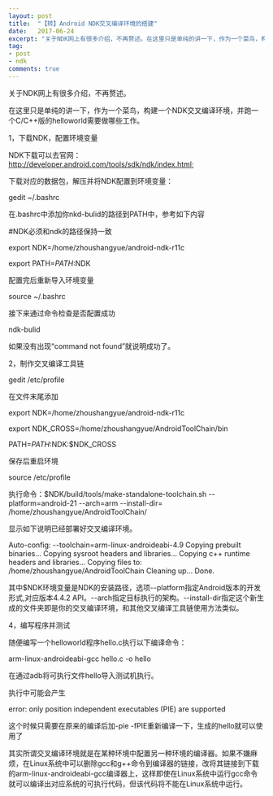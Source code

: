 ```yaml
---
layout: post
title:  "【转】Android NDK交叉编译环境的搭建"
date:   2017-06-24
excerpt: "关于NDK网上有很多介绍，不再赘述。在这里只是单纯的讲一下，作为一个菜鸟，构建一个NDK交叉编译环境，并跑一个C/C++版的helloworld需要做哪些工作。"
tag:
- post
- ndk
comments: true
---
```

关于NDK网上有很多介绍，不再赘述。

在这里只是单纯的讲一下，作为一个菜鸟，构建一个NDK交叉编译环境，并跑一个C/C++版的helloworld需要做哪些工作。

1，下载NDK，配置环境变量

NDK下载可以去官网：http://developer.android.com/tools/sdk/ndk/index.html;

下载对应的数据包，解压并将NDK配置到环境变量：

gedit  ~/.bashrc

在.bashrc中添加你nkd-bulid的路径到PATH中，参考如下内容

#NDK必须和ndk的路径保持一致

export NDK=/home/zhoushangyue/android-ndk-r11c

export PATH=$PATH:$NDK

配置完后重新导入环境变量

source  ~/.bashrc

接下来通过命令检查是否配置成功

ndk-bulid

如果没有出现“command not found”就说明成功了。

2，制作交叉编译工具链

gedit /etc/profile

在文件末尾添加

export NDK=/home/zhoushangyue/android-ndk-r11c

export NDK_CROSS=/home/zhoushangyue/AndroidToolChain/bin

PATH=$PATH:$NDK:$NDK_CROSS

保存后重启环境

source /etc/profile

执行命令：$NDK/build/tools/make-standalone-toolchain.sh --platform=android-21 --arch=arm --install-dir=
/home/zhoushangyue/AndroidToolChain/

显示如下说明已经部署好交叉编译环境。

Auto-config: --toolchain=arm-linux-androideabi-4.9
Copying prebuilt binaries...
Copying sysroot headers and libraries...
Copying c++ runtime headers and libraries...
Copying files to: /home/zhoushangyue/AndroidToolChain
Cleaning up...
Done.

其中$NDK环境变量是NDK的安装路径，选项--platform指定Android版本的开发形式,对应版本4.4.2 API。--arch指定目标执行的架构。--install-dir指定这个新生成的文件夹即是你的交叉编译环境，和其他交叉编译工具链使用方法类似。

4，编写程序并测试

随便编写一个helloworld程序hello.c执行以下编译命令：

arm-linux-androideabi-gcc hello.c -o hello

在通过adb将可执行文件hello导入测试机执行。

执行中可能会产生

error: only position independent executables (PIE) are supported

这个时候只需要在原来的编译后加-pie -fPIE重新编译一下，生成的hello就可以使用了

其实所谓交叉编译环境就是在某种环境中配置另一种环境的编译器。如果不嫌麻烦，在Linux系统中可以删除gcc和g++命令到编译器的链接，改将其链接到下载的arm-linux-androideabi-gcc编译器上，这样即使在Linux系统中运行gcc命令就可以编译出对应系统的可执行代码，但该代码将不能在Linux系统中运行。
